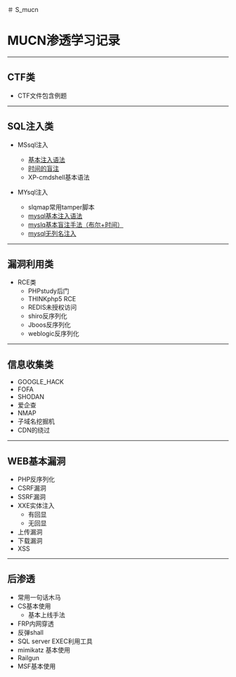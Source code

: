＃ S_mucn
# MUCN渗透学习记录

--------------------

## CTF类
+ CTF文件包含例题

--------------------

## SQL注入类

+ MSsql注入
   + [基本注入语法](https://github.com/mulcl/S_mucn/blob/main/SQL_injection/mssql.md)
   + [时间的盲注]()
   + XP-cmdshell基本语法
   
+ MYsql注入
   + slqmap常用tamper脚本
   + [mysql基本注入语法](https://github.com/mulcl/S_mucn/blob/main/SQL_injection/MYSQL.md)
   + [myslq基本盲注手法（布尔+时间）](https://github.com/mulcl/S_mucn/blob/main/SQL_injection/MYSQL%E7%9B%B2%E6%B3%A8.md)
   + [mysql无列名注入](https://github.com/mulcl/S_mucn/blob/main/SQL_injection/%E6%97%A0%E5%88%97%E5%90%8D%E6%B3%A8%E5%85%A5.md)
   
--------------------

## 漏洞利用类

+ RCE类
   + PHPstudy后门
   + THINKphp5 RCE
   + REDIS未授权访问
   + shiro反序列化
   + Jboos反序列化
   + weblogic反序列化

--------------------

## 信息收集类
+ GOOGLE_HACK
+ FOFA
+ SHODAN
+ 爱企查
+ NMAP
+ 子域名挖掘机
+ CDN的绕过

--------------------

## WEB基本漏洞

+ PHP反序列化
+ CSRF漏洞
+ SSRF漏洞
+ XXE实体注入
   + 有回显
   + 无回显
+ 上传漏洞
+ 下载漏洞
+ XSS

--------------------

## 后渗透

+ 常用一句话木马
+ CS基本使用
   + 基本上线手法
+ FRP内网穿透
+ 反弹shall
+ SQL server EXEC利用工具
+ mimikatz 基本使用
+ Railgun
+ MSF基本使用
